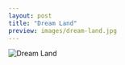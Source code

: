 ```yaml
---
layout: post
title: "Dream Land"
preview: images/dream-land.jpg
---
```


![Dream Land](/images/dream-land.jpg)
